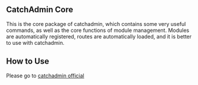 ## CatchAdmin Core

This is the core package of catchadmin, which contains some very useful commands, as well as the core functions of module management. Modules are automatically registered, routes are automatically loaded, and it is better to use with catchadmin.


## How to Use
Please go to [catchadmin official](https://catchadmin.com/docs/3.0/intro)
